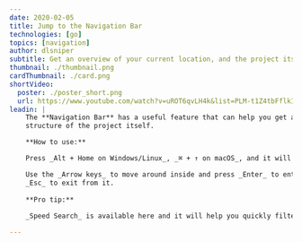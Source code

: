 ```yaml
---
date: 2020-02-05
title: Jump to the Navigation Bar
technologies: [go]
topics: [navigation]
author: dlsniper
subtitle: Get an overview of your current location, and the project itself
thumbnail: ./thumbnail.png
cardThumbnail: ./card.png
shortVideo:
  poster: ./poster_short.png
  url: https://www.youtube.com/watch?v=uROT6qvLH4k&list=PLM-t1Z4tbFflkIOaap4P-BV30ZrZwrDld&index=12
leadin: |
    The **Navigation Bar** has a useful feature that can help you get an overview of both your current location and the
    structure of the project itself.

    **How to use:**

    Press _Alt + Home on Windows/Linux_, _⌘ + ↑ on macOS_, and it will appear.

    Use the _Arrow keys_ to move around inside and press _Enter_ to enter a certain folder or
    _Esc_ to exit from it.
    
    **Pro tip:**
    
    _Speed Search_ is available here and it will help you quickly filter the files in your view.

---
```

